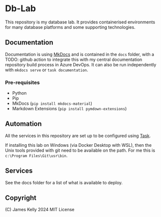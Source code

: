 # Db-Lab

This repository is my database lab. It provides containerised environments for many database platforms and some supporting technologies.

## Documentation

Documentation is using [MkDocs](https://www.mkdocs.org/) and is contained in the `docs` folder, with a TODO: github action to integrate this with my central documentation repository build process in Azure DevOps. It can also be run independently with `mkdocs serve` or `task documentation`.

### Pre-requisites

- Python
- Pip
- MkDocs (`pip install mkdocs-material`)
- Markdown Extensions (`pip install pymdown-extensions`)

## Automation

All the services in this repository are set up to be configured using [Task](https://taskfile.dev/). 

If installing this lab on Windows (via Docker Desktop with WSL), then the Unix tools provided with git need to be available on the path. For me this is `c:\Program Files\Git\usr\bin`.

## Services

See the docs folder for a list of what is available to deploy.

## Copyright

(C) James Kelly 2024
MIT License